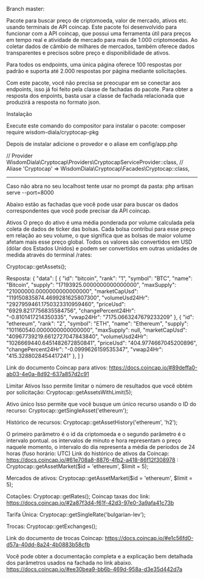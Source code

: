 Branch master: 

Pacote para buscar preço de criptomoeda, valor de mercado, ativos etc. usando terminais de API coincap. Este pacote foi desenvolvido para funcionar com a API coincap, que possui uma ferramenta útil para preços em tempo real e atividade de mercado para mais de 1.000 criptomoedas. Ao coletar dados de câmbio de milhares de mercados, também oferece dados transparentes e precisos sobre preço e disponibilidade de ativos.

Para todos os endpoints, uma única página oferece 100 respostas por padrão e suporta até 2.000 respostas por página mediante solicitações.

Com este pacote, você não precisa se preocupar em se conectar aos endpoints, isso já foi feito pela classe de fachadas do pacote. Para obter a resposta dos enpoints, basta usar a classe de fachada relacionada que produzirá a resposta no formato json.

Instalação

Execute este comando do compositor para instalar o pacote:
composer require wisdom-diala/cryptocap-pkg

Depois de instalar adicione o provedor e o aliase em config/app.php

// Provider 
WisdomDiala\Cryptocap\Providers\CryptocapServiceProvider::class,
// Aliase
'Cryptocap' => WisdomDiala\Cryptocap\Facades\Cryptocap::class,

--------------------------------------------------------------

Caso não abra no seu localhost tente usar no prompt da pasta:
php artisan serve --port=8000

Abaixo estão as fachadas que você pode usar para buscar os dados correspondentes que você pode precisar da API coincap.

Ativos
O preço do ativo é uma média ponderada por volume calculada pela coleta de dados de ticker das bolsas. Cada bolsa contribui para esse preço em relação ao seu volume, o que significa que as bolsas de maior volume afetam mais esse preço global. Todos os valores são convertidos em USD (dólar dos Estados Unidos) e podem ser convertidos em outras unidades de medida através do terminal /rates:

Cryptocap::getAssets();

Resposta:
{
  "data": [
    {
      "id": "bitcoin",
      "rank": "1",
      "symbol": "BTC",
      "name": "Bitcoin",
      "supply": "17193925.0000000000000000",
      "maxSupply": "21000000.0000000000000000",
      "marketCapUsd": "119150835874.4699281625807300",
      "volumeUsd24Hr": "2927959461.1750323310959460",
      "priceUsd": "6929.8217756835584756",
      "changePercent24Hr": "-0.8101417214350335",
      "vwap24Hr": "7175.0663247679233209"
    },
    {
      "id": "ethereum",
      "rank": "2",
      "symbol": "ETH",
      "name": "Ethereum",
      "supply": "101160540.0000000000000000",
      "maxSupply": null,
      "marketCapUsd": "40967739219.6612727047843840",
      "volumeUsd24Hr": "1026669440.6451482672850841",
      "priceUsd": "404.9774667045200896",
      "changePercent24Hr": "-0.0999626159535347",
      "vwap24Hr": "415.3288028454417241"
    },
   ]
 } 
 
 Link do documento Coincap para ativos: https://docs.coincap.io/#89deffa0-ab03-4e0a-8d92-637a857d2c91
 
 Limitar Ativos
Isso permite limitar o número de resultados que você obtém por solicitação:
Cryptocap::getAssetsWithLimit(5);

Ativo único
Isso permite que você busque um único recurso usando o ID do recurso:
Cryptocap::getSingleAsset('ethereum');

Histórico de recursos:
Cryptocap::getAssetHistory('ethereum', 'h2');

O primeiro parâmetro é o id da criptomoeda e o segundo parâmetro é o intervalo pontual. os intervalos de minuto e hora representam o preço naquele momento, o intervalo do dia representa a média de períodos de 24 horas (fuso horário: UTC) Link do histórico de ativos da Coincap: https://docs.coincap.io/#61e708a8-8876-4fb2-a418-86f12f308978 :
Cryptocap::getAssetMarket($id = 'ethereum', $limit = 5);

Mercados de ativos:
Cryptocap::getAssetMarket($id = 'ethereum', $limit = 5);

Cotações:
Cryptocap::getRates();
Coincap taxas doc link: https://docs.coincap.io/#2a87f3d4-f61f-42d3-97e0-3a9afa41c73b

Tarifa Única:
Cryptocap::getSingleRate('bulgarian-lev');

Trocas:
Cryptocap::getExchanges();

Link do documento de trocas Coincap: https://docs.coincap.io/#e1c56fd0-d57a-40dd-8a24-4b0883b58cfb


Você pode obter a documentação completa e a explicação bem detalhada dos parâmetros usados ​​na fachada no link abaixo. https://docs.coincap.io/#ee30bea9-bb6b-469d-958a-d3e35d442d7a
